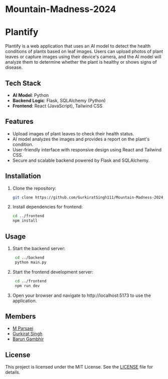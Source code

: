 # Mountain-Madness-2024

# Plantify

Plantify is a web application that uses an AI model to detect the health conditions of plants based on leaf images. Users can upload photos of plant leaves or capture images using their device's camera, and the AI model will analyze them to determine whether the plant is healthy or shows signs of disease.

## Tech Stack

- **AI Model**: Python
- **Backend Logic**: Flask, SQLAlchemy (Python)
- **Frontend**: React (JavaScript), Tailwind CSS

## Features

- Upload images of plant leaves to check their health status.
- AI model analyzes the images and provides a report on the plant's condition.
- User-friendly interface with responsive design using React and Tailwind CSS.
- Secure and scalable backend powered by Flask and SQLAlchemy.

## Installation

1. Clone the repository:
   ```bash
   git clone https://github.com/GurkiratSingh111/Mountain-Madness-2024.git

2. Install dependencies for frontend:
   ```bash
   cd ../frontend
   npm install

## Usage

1. Start the backend server:
   ```bash
    cd ../backend
    python main.py

2. Start the frontend development server:
   ```bash
    cd ../frontend
    npm run dev

3. Open your browser and navigate to http://localhost:5173 to use the application.

## Members

- [M Parsaei](https://github.com/M-Parsaei)
- [Gurkirat Singh](https://github.com/GurkiratSingh111)
- [Barun Gambhir](https://github.com/barunGambhir)
## License

This project is licensed under the MIT License. See the [LICENSE](LICENSE) file for details.
